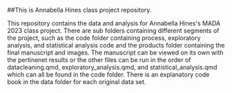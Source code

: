 ##This is Annabella Hines class project repository.

This repository contains the data and analysis for Annabella Hines's MADA 2023 class project. 
There are sub folders containing different segments of the project, such as the code folder containing process, exploratory analysis, and statistical analysis code and the products folder containing the final manuscript and images. The manuscript can be viewed on its own with the pertinenet results or the other files can be run in the order of datacleaning.qmd, exploratory_analysis.qmd, and statistical_analysis.qmd which can all be found in the code folder.
There is an explanatory code book in the data folder for each original data set.


